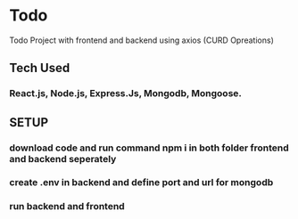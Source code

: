 # Todo
Todo Project with frontend and backend using axios (CURD Opreations)

## Tech Used
### React.js, Node.js, Express.Js, Mongodb, Mongoose.

## SETUP
### download code and run command npm i in both folder frontend and backend seperately
### create .env in backend and define port and url for mongodb
### run backend and frontend
